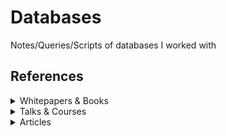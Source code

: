 # Databases
Notes/Queries/Scripts of databases I worked with


## References

<details>
<summary>Whitepapers & Books</summary>

- [SQL Indexing and Tuning](https://use-the-index-luke.com/) by Markus Winand

</details>

<details>
<summary>Talks & Courses</summary>

</details>

<details>
<summary>Articles</summary>

</details>

